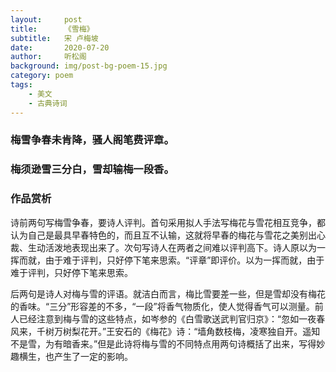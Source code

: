 ```yaml
---
layout:     post
title:      《雪梅》
subtitle:   宋 卢梅坡
date:       2020-07-20
author:     听松阁
background: img/post-bg-poem-15.jpg
category: poem
tags:
    - 美文
    - 古典诗词
---
```


### 梅雪争春未肯降，骚人阁笔费评章。
### 梅须逊雪三分白，雪却输梅一段香。


### 作品赏析
诗前两句写梅雪争春，要诗人评判。首句采用拟人手法写梅花与雪花相互竞争，都认为自己是最具早春特色的，而且互不认输，这就将早春的梅花与雪花之美别出心裁、生动活泼地表现出来了。次句写诗人在两者之间难以评判高下。诗人原以为一挥而就，由于难于评判，只好停下笔来思索。“评章”即评价。以为一挥而就，由于难于评判，只好停下笔来思索。

后两句是诗人对梅与雪的评语。就洁白而言，梅比雪要差一些，但是雪却没有梅花的香味。“三分”形容差的不多，“一段”将香气物质化，使人觉得香气可以测量。前人已经注意到梅与雪的这些特点，如岑参的《白雪歌送武判官归京》：“忽如一夜春风来，千树万树梨花开。”王安石的《梅花》诗：“墙角数枝梅，凌寒独自开。遥知不是雪，为有暗香来。”但是此诗将梅与雪的不同特点用两句诗概括了出来，写得妙趣横生，也产生了一定的影响。
